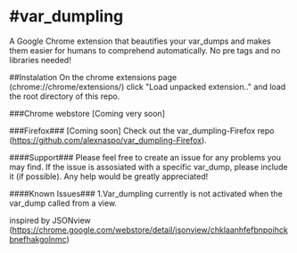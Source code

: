 #var_dumpling
===================

A Google Chrome extension that beautifies your var_dumps and makes 
them easier for humans to comprehend automatically. No pre tags and no libraries needed!

##Instalation
On the chrome extensions page (chrome://chrome/extensions/) click "Load unpacked extension.." and load the root directory of this repo.

###Chrome webstore
[Coming very soon]

###Firefox###
[Coming soon] 
Check out the var_dumpling-Firefox repo (https://github.com/alexnaspo/var_dumpling-Firefox).

####Support###
Please feel free to create an issue for any problems you may find. If the issue
is assosiated with a specific var_dump, please include it (if possible). Any help 
would be greatly appreciated!

####Known Issues###
1.Var_dumpling currently is not activated when the var_dump called from a view.

inspired by JSONview (https://chrome.google.com/webstore/detail/jsonview/chklaanhfefbnpoihckbnefhakgolnmc)